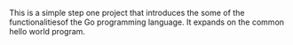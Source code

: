 This is a simple step one project that introduces the some of the functionalitiesof the Go programming language. It expands on the common hello world program.
